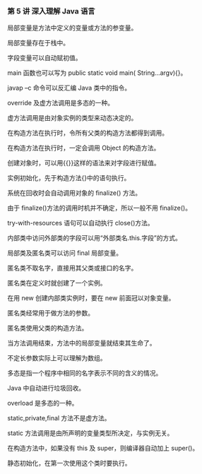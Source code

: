 <!--
 * @Description:
 * @Author: jinxiaojian
 * @Email: jinxiaojian@youxin.com
 * @LastEditors: 靳肖健
 * @Date: 2019-04-07 03:24:55
 * @LastEditTime: 2019-04-07 12:29:47
 -->

### 第 5 讲 深入理解 Java 语言

局部变量是方法中定义的变量或方法的参变量。

局部变量存在于栈中。

字段变量可以自动赋初值。

main 函数也可以写为 public static void main( String…argv){}。

javap –c 命令可以反汇编 Java 类中的指令。

override 及虚方法调用是多态的一种。

虚方法调用是由对象实例的类型来动态决定的。

在构造方法在执行时，令所有父类的构造方法都得到调用。

在构造方法在执行时，一定会调用 Object 的构造方法。

创建对象时，可以用{{}}这样的语法来对字段进行赋值。

实例初始化，先于构造方法{}中的语句执行。

系统在回收时会自动调用对象的 finalize() 方法。

由于 finalize()方法的调用时机并不确定，所以一般不用 finalize()。

try-with-resources 语句可以自动执行 close()方法。

内部类中访问外部类的字段可以用“外部类名.this.字段”的方式。

局部类及匿名类可以访问 final 局部变量。

匿名类不取名字，直接用其父类或接口的名字。

匿名类在定义时就创建了一个实例。

在用 new 创建内部类实例时，要在 new 前面冠以对象变量。

匿名类经常用于做方法的参数。

匿名类使用父类的构造方法。

当方法调用结束，方法中的局部变量就结束其生命了。

不定长参数实际上可以理解为数组。

多态是指一个程序中相同的名字表示不同的含义的情况。

Java 中自动进行垃圾回收。

overload 是多态的一种。

static,private,final 方法不是虚方法。

static 方法调用是由所声明的变量类型所决定，与实例无关。

在构造方法中，如果没有 this 及 super，则编译器自动加上 super()。

静态初始化，在第一次使用这个类时要执行。
